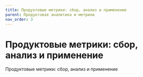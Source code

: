 ```yaml
---
title: Продуктовые метрики: сбор, анализ и применение
parent: Продуктовая аналитика и метрики
nav_order: 3
---
```


# Продуктовые метрики: сбор, анализ и применение

Продуктовые метрики: сбор, анализ и применение
